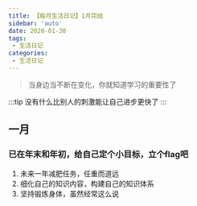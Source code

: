 ```yaml
---
title: 【每月生活日记】1月完结
sidebar: 'auto'
date: 2020-01-30
tags:
 - 生活日记
categories:
 - 生活日记
---
```


> 当身边当不断在变化，你就知道学习的重要性了
<!-- more -->
:::tip
没有什么比别人的刺激能让自己进步更快了
:::


## 一月
### 已在年末和年初，给自己定个小目标，立个flag吧
  1. 未来一年减肥任务，任重而道远
  2. 细化自己的知识内容，构建自己的知识体系
  3. 坚持锻炼身体，虽然经常这么说


